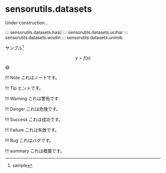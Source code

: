 # sensorutils.datasets

Under construction...

::: sensorutils.datasets.hasc
::: sensorutils.datasets.ucihar
::: sensorutils.datasets.wisdm
::: sensorutils.datasets.unimib

サンプル[^1]

$$
y = f(x)
$$

:smile:

[^1]: sample

!!! Note
    これはノートです。

!!! Tip
    ヒントです。

!!! Warning
    これは警告です
    
!!! Danger
    これは危険です。

!!! Success
    これは成功です。

!!! Failure
    これは失敗です。

!!! Bug
    これはバグです。

!!! summary
    これは概要です。